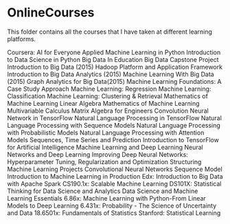 # OnlineCourses
This folder contains all the courses that I have taken at different learning platforms. 

Coursera:
AI for Everyone
Applied Machine Learning in Python
Introduction to Data Science in Python
Big Data In Education
Big Data Capstone Project
Introduction to Big Data (2015)
Hadoop Platform and Application Framework
Introduction to Big Data Analytics (2015)
Machine Learning With Big Data (2015)
Graph Analytics for Big Data(2015)
Machine Learning Foundations: A Case Study Approach
Machine Learning: Regression
Machine Learning: Classification
Machine Learning: Clustering & Retrieval
Mathematics of Machine Learning Linear Algebra
Mathematics of Machine Learning Multivariable Calculus
Matrix Algebra for Engineers
Convolution Neural Network in TensorFlow
Natural Language Processing in TensorFlow
Natural Language Processing with Sequence Models
Natural Language Processing with Probabilistic Models
Natural Language Processing with Attention Models
Sequences, Time Series and Prediction
Introduction to TensorFlow for Artificial Intelligence Machine Learning and Deep Learning
Neural Networks and Deep Learning
Improving Deep Neural Networks: Hyperparameter Tuning, Regularization and Optimization
Structuring Machine Learning Projects
Convolutional Neural Networks
Sequence Model
Introduction to Machine Learning in Production
Edx:
Introduction to Big Data with Apache Spark
CS190.1x: Scalable Machine Learning
DS101X: Statistical Thinking for Data Science and Analytics
Data Science and Machine Learning Essentials
6.86x: Machine Learning with Python-From Linear Models to Deep Learning
6.431x: Probability - The Science of Uncertainty and Data
18.6501x: Fundamentals of Statistics
Stanford:
Statistical Learning
